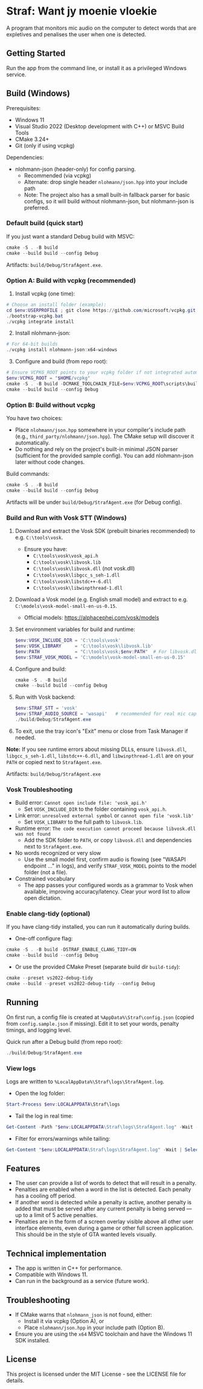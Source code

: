 # Straf: Want jy moenie vloekie

A program that monitors mic audio on the computer to detect words that are expletives and penalises the user
when one is detected.  

## Getting Started

Run the app from the command line, or install it as a privileged Windows service.

## Build (Windows)

Prerequisites:
- Windows 11
- Visual Studio 2022 (Desktop development with C++) or MSVC Build Tools
- CMake 3.24+
- Git (only if using vcpkg)

Dependencies:
- nlohmann-json (header-only) for config parsing.
	- Recommended (via vcpkg)
	- Alternate: drop single header `nlohmann/json.hpp` into your include path
	- Note: The project also has a small built-in fallback parser for basic configs, so it will build without nlohmann-json, but nlohmann-json is preferred.

### Default build (quick start)

If you just want a standard Debug build with MSVC:

```powershell
cmake -S . -B build
cmake --build build --config Debug
```

Artifacts: `build/Debug/StrafAgent.exe`.

### Option A: Build with vcpkg (recommended)

1) Install vcpkg (one time):

```powershell
# Choose an install folder (example):
cd $env:USERPROFILE ; git clone https://github.com/microsoft/vcpkg.git ; cd vcpkg
./bootstrap-vcpkg.bat
./vcpkg integrate install
```

2) Install nlohmann-json:

```powershell
# For 64-bit builds
./vcpkg install nlohmann-json:x64-windows
```

3) Configure and build (from repo root):

```powershell
# Ensure VCPKG_ROOT points to your vcpkg folder if not integrated automatically
$env:VCPKG_ROOT = "$HOME/vcpkg"
cmake -S . -B build -DCMAKE_TOOLCHAIN_FILE=$env:VCPKG_ROOT\scripts\buildsystems\vcpkg.cmake
cmake --build build --config Debug
```

### Option B: Build without vcpkg

You have two choices:
- Place `nlohmann/json.hpp` somewhere in your compiler's include path (e.g., `third_party/nlohmann/json.hpp`). The CMake setup will discover it automatically.
- Do nothing and rely on the project's built-in minimal JSON parser (sufficient for the provided sample config). You can add nlohmann-json later without code changes.

Build commands:

```powershell
cmake -S . -B build
cmake --build build --config Debug
```

Artifacts will be under `build/Debug/StrafAgent.exe` (for Debug config).

### Build and Run with Vosk STT (Windows)

1. Download and extract the Vosk SDK (prebuilt binaries recommended) to e.g. `C:\tools\vosk`.
   - Ensure you have:
     - `C:\tools\vosk\vosk_api.h`
     - `C:\tools\vosk\libvosk.lib`
     - `C:\tools\vosk\libvosk.dll` (not vosk.dll)
     - `C:\tools\vosk\libgcc_s_seh-1.dll`
     - `C:\tools\vosk\libstdc++-6.dll`
     - `C:\tools\vosk\libwinpthread-1.dll`

2. Download a Vosk model (e.g. English small model) and extract to e.g. `C:\models\vosk-model-small-en-us-0.15`.
   - Official models: https://alphacephei.com/vosk/models

3. Set environment variables for build and runtime:
   ```powershell
   $env:VOSK_INCLUDE_DIR = 'C:\tools\vosk'
   $env:VOSK_LIBRARY     = 'C:\tools\vosk\libvosk.lib'
   $env:PATH             = "C:\tools\vosk;$env:PATH"  # For libvosk.dll and dependencies
   $env:STRAF_VOSK_MODEL = 'C:\models\vosk-model-small-en-us-0.15'
   ```

4. Configure and build:
   ```powershell
   cmake -S . -B build
   cmake --build build --config Debug
   ```

5. Run with Vosk backend:
   ```powershell
   $env:STRAF_STT = 'vosk'
   $env:STRAF_AUDIO_SOURCE = 'wasapi'   # recommended for real mic capture
   ./build/Debug/StrafAgent.exe
   ```

6. To exit, use the tray icon's "Exit" menu or close from Task Manager if needed.

**Note:** If you see runtime errors about missing DLLs, ensure `libvosk.dll`, `libgcc_s_seh-1.dll`, `libstdc++-6.dll`, and `libwinpthread-1.dll` are on your `PATH` or copied next to `StrafAgent.exe`.

Artifacts: `build/Debug/StrafAgent.exe`

### Vosk Troubleshooting
- Build error: `Cannot open include file: 'vosk_api.h'`
	- Set `VOSK_INCLUDE_DIR` to the folder containing `vosk_api.h`.
- Link error: `unresolved external symbol` or `cannot open file 'vosk.lib'`
	- Set `VOSK_LIBRARY` to the full path to `libvosk.lib`.
- Runtime error: `The code execution cannot proceed because libvosk.dll was not found`
	- Add the SDK folder to `PATH`, or copy `libvosk.dll` and dependencies next to `StrafAgent.exe`.
- No words recognized or very slow
	- Use the small model first, confirm audio is flowing (see "WASAPI endpoint …" in logs), and verify `STRAF_VOSK_MODEL` points to the model folder (not a file).
- Constrained vocabulary
	- The app passes your configured words as a grammar to Vosk when available, improving accuracy/latency. Clear your word list to allow open dictation.

### Enable clang-tidy (optional)

If you have clang-tidy installed, you can run it automatically during builds.

- One-off configure flag:

```powershell
cmake -S . -B build -DSTRAF_ENABLE_CLANG_TIDY=ON
cmake --build build --config Debug
```

- Or use the provided CMake Preset (separate build dir `build-tidy`):

```powershell
cmake --preset vs2022-debug-tidy
cmake --build --preset vs2022-debug-tidy --config Debug
```

## Running

On first run, a config file is created at `%AppData%\Straf\config.json` (copied from `config.sample.json` if missing). Edit it to set your words, penalty timings, and logging level.

Quick run after a Debug build (from repo root):

```powershell
./build/Debug/StrafAgent.exe
```

### View logs

Logs are written to `%LocalAppData%\Straf\logs\StrafAgent.log`.

- Open the log folder:

```powershell
Start-Process $env:LOCALAPPDATA\Straf\logs
```

- Tail the log in real time:

```powershell
Get-Content -Path "$env:LOCALAPPDATA\Straf\logs\StrafAgent.log" -Wait -Tail 100
```

- Filter for errors/warnings while tailing:

```powershell
Get-Content "$env:LOCALAPPDATA\Straf\logs\StrafAgent.log" -Wait | Select-String -Pattern 'ERROR|WARN'
```

## Features

- The user can provide a list of words to detect that will result in a penalty.
- Penalties are enabled when a word in the list is detected. Each penalty has a cooling off period.
- If another word is detected while a penalty is active, another penalty is added that must be served after any current penalty is being served — up to a limit of 5 active penalties.
- Penalties are in the form of a screen overlay visible above all other user interface elements, even during a game or other full screen application. This should be in the style of GTA wanted levels visually.

## Technical implementation

- The app is written in C++ for performance.
- Compatible with Windows 11.
- Can run in the background as a service (future work).

## Troubleshooting

- If CMake warns that `nlohmann_json` is not found, either:
	- Install it via vcpkg (Option A), or
	- Place `nlohmann/json.hpp` in your include path (Option B).
- Ensure you are using the `x64` MSVC toolchain and have the Windows 11 SDK installed.

## License

This project is licensed under the MIT License - see the LICENSE file for details.
